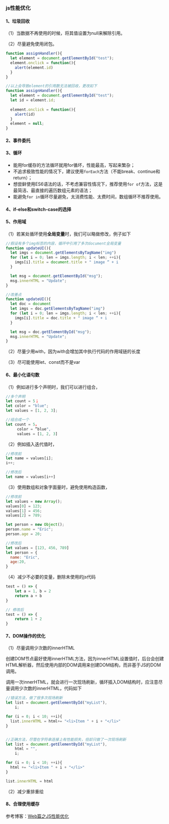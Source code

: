 ### js性能优化

#### 1、垃圾回收

（1）当数据不再使用的时候，将其值设置为null来解除引用。

（2）尽量避免使用闭包。

```javascript
function assignHandler(){
  let element = document.getElementById("test");
  element.onclick = function(){
    alert(element.id)    
  }          
}

//以上会导致element的引用数无法被回收，更改如下
function assignHandler(){
  let element = document.getElementById("test");
  let id = element.id;
  
  element.onclick = function(){
    alert(id)
  }          
  element = null;  
}
```

#### 2、事件委托

#### 3、循环

- 能用for缓存的方法循环就用for循坏，性能最高，写起来繁杂；
- 不追求极致性能的情况下，建议使用`forEach`方法（不能break、continue和return）；
- 想尝鲜使用ES6语法的话，不考虑兼容性情况下，推荐使用`for of`方法，这是最简洁、最直接的遍历数组元素的语法；
- 能避免`for in`循环尽量避免，太消费性能、太费时间，数组循环不推荐使用。

#### 4、if-else和switch-case的选择

#### 5、作用域

（1）若某处循环使用**全局变量**时，我们可以略做修改，例子如下

```javascript
//假设有多个img标签的内容，循环中引用了多次document全局变量
function updateUI(){
  let imgs = document.getElementsByTagName("img")
  for (let i = 0; len = imgs.length; i < len; ++i){
    imgs[i].title = document.title + " image “ + i  
  }    

  let msg = document.getElementById("msg");
  msg.innerHTML = "Update";    
}

//改善点
function updateUI(){
  let doc = document
  let imgs = doc.getElementsByTagName("img")
  for (let i = 0; len = imgs.length; i < len; ++i){
    imgs[i].title = doc.title + " image “ + i  
  }    

  let msg = doc.getElementById("msg");
  msg.innerHTML = "Update";    
}
```

（2）尽量少用with，因为with会增加其中执行代码的作用域链的长度

（3）尽可能使用let、const而不是var

#### 6、最小化语句数

（1）例如进行多个声明时，我们可以进行组合，

```javascript
//多个声明
let count = 5；
let color = "blue";
let values = [1, 2, 3];

//组合成一个
let count = 5，
     color = ”blue",
     values = [1, 2, 3]
```

（2）例如插入迭代值时，

```javascript
//修改前
let name = values[i];
i++;

//修改后
let name = values[i++]
```

（3）使用数组和对象字面量时，避免使用构造函数，

```javascript
//修改前
let values = new Array();
values[0] = 123;
values[1] = 456;
values[2] = 789;

let person = new Object();
person.name = "Eric";
person.age = 20;

//修改后
let values = [123, 456, 789]
let person = {
  name: "Eric",
  age:20,    
}
```

（4）减少不必要的变量，删除未使用的js代码

```javascript
test = () => {
	let a = 1, b = 2
	return a + b
}

// 修改后
test = () => {
	return 1 + 2
}
```

#### 7、DOM操作的优化

（1）尽量调用少次数的innerHTML

创建DOM节点最好使用innerHTML方法，因为innerHTML设置值时，后台会创建HTML解析器，然后使用内部的DOM调用来创建DOM结构，而非基于JS的DOM调用。

调用一次innerHTML，就会进行一次现场刷新，循环插入DOM结构时，应注意尽量调用少次数的innerHTML，代码如下

```javascript
//错误方法，做了很多次现场刷新
let list = document.getElementById("myList"),
    i;

for (i = 0; i < 10; ++i){
  list.innerHTML = html+= "<li>Item " + i + "</li>"  
}


//正确方法，尽管在字符串连接上有性能损失，但却只做了一次现场刷新
let list = document.getElementById("myList"),
    html = "",
    i;

for (i = 0; i < 10; ++i){
  html += "<li>Item " + i + "</li>"  
}

list.innerHTML = html
```

（2）减少重排重绘

#### 8、合理使用缓存

参考博客：[Web篇之JS性能优化](https://www.cnblogs.com/tianshu/p/10555921.html)